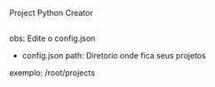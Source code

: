 Project Python Creator

##
obs: Edite o config.json
- config.json 
path: Diretorio onde fica seus projetos 

exemplo:
/root/projects
##
